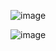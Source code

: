 ![image](https://github.com/user-attachments/assets/5ef5ff03-0db1-456a-a22b-2cef41717eb6)

![image](https://github.com/AtheerAlzhrani/Excel/assets/146803858/116ca36d-cfd9-4cb4-a2f3-80c32af16974)

